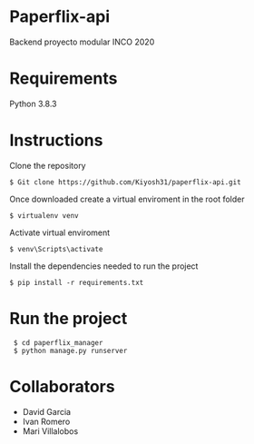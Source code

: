 # Paperflix-api
Backend proyecto modular INCO 2020

# Requirements
Python 3.8.3

# Instructions
Clone the repository
```
$ Git clone https://github.com/Kiyosh31/paperflix-api.git
```

Once downloaded create a virtual enviroment in the root folder
```
$ virtualenv venv
```
 
Activate virtual enviroment
``` 
$ venv\Scripts\activate
```
 
Install the dependencies needed to run the project
``` 
$ pip install -r requirements.txt
```
 
# Run the project
```
 $ cd paperflix_manager
 $ python manage.py runserver
```
 
 # Collaborators
 * David Garcia 
 * Ivan Romero
 * Mari Villalobos
